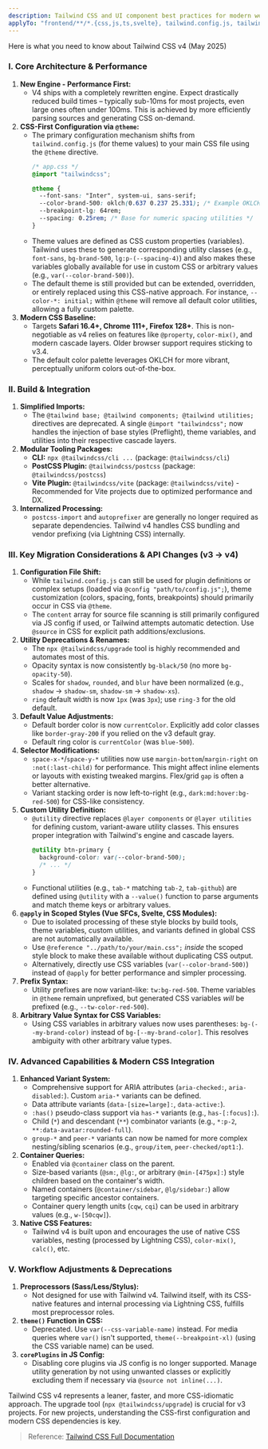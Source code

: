 ```yaml
---
description: Tailwind CSS and UI component best practices for modern web applications
applyTo: "frontend/**/*.{css,js,ts,svelte}, tailwind.config.js, tailwind.config.ts"
---
```


Here is what you need to know about Tailwind CSS v4 (May 2025)

### I. Core Architecture & Performance

1.  **New Engine - Performance First:**
    *   V4 ships with a completely rewritten engine. Expect drastically reduced build times – typically sub-10ms for most projects, even large ones often under 100ms. This is achieved by more efficiently parsing sources and generating CSS on-demand.
2.  **CSS-First Configuration via `@theme`:**
    *   The primary configuration mechanism shifts from `tailwind.config.js` (for theme values) to your main CSS file using the `@theme` directive.
        ```css
        /* app.css */
        @import "tailwindcss";

        @theme {
          --font-sans: "Inter", system-ui, sans-serif;
          --color-brand-500: oklch(0.637 0.237 25.331); /* Example OKLCH color */
          --breakpoint-lg: 64rem;
          --spacing: 0.25rem; /* Base for numeric spacing utilities */
        }
        ```
    *   Theme values are defined as CSS custom properties (variables). Tailwind uses these to generate corresponding utility classes (e.g., `font-sans`, `bg-brand-500`, `lg:p-(--spacing-4)`) and also makes these variables globally available for use in custom CSS or arbitrary values (e.g., `var(--color-brand-500)`).
    *   The default theme is still provided but can be extended, overridden, or entirely replaced using this CSS-native approach. For instance, `--color-*: initial;` within `@theme` will remove all default color utilities, allowing a fully custom palette.
3.  **Modern CSS Baseline:**
    *   Targets **Safari 16.4+, Chrome 111+, Firefox 128+**. This is non-negotiable as v4 relies on features like `@property`, `color-mix()`, and modern cascade layers. Older browser support requires sticking to v3.4.
    *   The default color palette leverages OKLCH for more vibrant, perceptually uniform colors out-of-the-box.

### II. Build & Integration

1.  **Simplified Imports:**
    *   The `@tailwind base; @tailwind components; @tailwind utilities;` directives are deprecated. A single `@import "tailwindcss";` now handles the injection of base styles (Preflight), theme variables, and utilities into their respective cascade layers.
2.  **Modular Tooling Packages:**
    *   **CLI:** `npx @tailwindcss/cli ...` (package: `@tailwindcss/cli`)
    *   **PostCSS Plugin:** `@tailwindcss/postcss` (package: `@tailwindcss/postcss`)
    *   **Vite Plugin:** `@tailwindcss/vite` (package: `@tailwindcss/vite`) - Recommended for Vite projects due to optimized performance and DX.
3.  **Internalized Processing:**
    *   `postcss-import` and `autoprefixer` are generally no longer required as separate dependencies. Tailwind v4 handles CSS bundling and vendor prefixing (via Lightning CSS) internally.

### III. Key Migration Considerations & API Changes (v3 -> v4)

1.  **Configuration File Shift:**
    *   While `tailwind.config.js` can still be used for plugin definitions or complex setups (loaded via `@config "path/to/config.js";`), theme customization (colors, spacing, fonts, breakpoints) should primarily occur in CSS via `@theme`.
    *   The `content` array for source file scanning is still primarily configured via JS config if used, or Tailwind attempts automatic detection. Use `@source` in CSS for explicit path additions/exclusions.
2.  **Utility Deprecations & Renames:**
    *   The `npx @tailwindcss/upgrade` tool is highly recommended and automates most of this.
    *   Opacity syntax is now consistently `bg-black/50` (no more `bg-opacity-50`).
    *   Scales for `shadow`, `rounded`, and `blur` have been normalized (e.g., `shadow` -> `shadow-sm`, `shadow-sm` -> `shadow-xs`).
    *   `ring` default width is now `1px` (was `3px`); use `ring-3` for the old default.
3.  **Default Value Adjustments:**
    *   Default border color is now `currentColor`. Explicitly add color classes like `border-gray-200` if you relied on the v3 default gray.
    *   Default ring color is `currentColor` (was `blue-500`).
4.  **Selector Modifications:**
    *   `space-x-*`/`space-y-*` utilities now use `margin-bottom`/`margin-right` on `:not(:last-child)` for performance. This might affect inline elements or layouts with existing tweaked margins. Flex/grid `gap` is often a better alternative.
    *   Variant stacking order is now left-to-right (e.g., `dark:md:hover:bg-red-500`) for CSS-like consistency.
5.  **Custom Utility Definition:**
    *   `@utility` directive replaces `@layer components` or `@layer utilities` for defining custom, variant-aware utility classes. This ensures proper integration with Tailwind's engine and cascade layers.
        ```css
        @utility btn-primary {
          background-color: var(--color-brand-500);
          /* ... */
        }
        ```
    *   Functional utilities (e.g., `tab-*` matching `tab-2`, `tab-github`) are defined using `@utility` with a `--value()` function to parse arguments and match theme keys or arbitrary values.
6.  **`@apply` in Scoped Styles (Vue SFCs, Svelte, CSS Modules):**
    *   Due to isolated processing of these style blocks by build tools, theme variables, custom utilities, and variants defined in global CSS are not automatically available.
    *   Use `@reference "../path/to/your/main.css";` *inside* the scoped style block to make these available without duplicating CSS output.
    *   Alternatively, directly use CSS variables (`var(--color-brand-500)`) instead of `@apply` for better performance and simpler processing.
7.  **Prefix Syntax:**
    *   Utility prefixes are now variant-like: `tw:bg-red-500`. Theme variables in `@theme` remain unprefixed, but generated CSS variables *will* be prefixed (e.g., `--tw-color-red-500`).
8.  **Arbitrary Value Syntax for CSS Variables:**
    *   Using CSS variables in arbitrary values now uses parentheses: `bg-(--my-brand-color)` instead of `bg-[--my-brand-color]`. This resolves ambiguity with other arbitrary value types.

### IV. Advanced Capabilities & Modern CSS Integration

1.  **Enhanced Variant System:**
    *   Comprehensive support for ARIA attributes (`aria-checked:`, `aria-disabled:`). Custom `aria-*` variants can be defined.
    *   Data attribute variants (`data-[size=large]:`, `data-active:`).
    *   `:has()` pseudo-class support via `has-*` variants (e.g., `has-[:focus]:`).
    *   Child (`*`) and descendant (`**`) combinator variants (e.g., `*:p-2`, `**:data-avatar:rounded-full`).
    *   `group-*` and `peer-*` variants can now be named for more complex nesting/sibling scenarios (e.g., `group/item`, `peer-checked/opt1:`).
2.  **Container Queries:**
    *   Enabled via `@container` class on the parent.
    *   Size-based variants (`@sm:`, `@lg:`, or arbitrary `@min-[475px]:`) style children based on the container's width.
    *   Named containers (`@container/sidebar`, `@lg/sidebar:`) allow targeting specific ancestor containers.
    *   Container query length units (`cqw`, `cqi`) can be used in arbitrary values (e.g., `w-[50cqw]`).
3.  **Native CSS Features:**
    *   Tailwind v4 is built upon and encourages the use of native CSS variables, nesting (processed by Lightning CSS), `color-mix()`, `calc()`, etc.

### V. Workflow Adjustments & Deprecations

1.  **Preprocessors (Sass/Less/Stylus):**
    *   Not designed for use with Tailwind v4. Tailwind itself, with its CSS-native features and internal processing via Lightning CSS, fulfills most preprocessor roles.
2.  **`theme()` Function in CSS:**
    *   Deprecated. Use `var(--css-variable-name)` instead. For media queries where `var()` isn't supported, `theme(--breakpoint-xl)` (using the CSS variable name) can be used.
3.  **`corePlugins` in JS Config:**
    *   Disabling core plugins via JS config is no longer supported. Manage utility generation by not using unwanted classes or explicitly excluding them if necessary via `@source not inline(...)`.

Tailwind CSS v4 represents a leaner, faster, and more CSS-idiomatic approach. The upgrade tool (`npx @tailwindcss/upgrade`) is crucial for v3 projects. For new projects, understanding the CSS-first configuration and modern CSS dependencies is key.

> Reference: [Tailwind CSS Full Documentation](../references/tailwindcss-llms.md)
